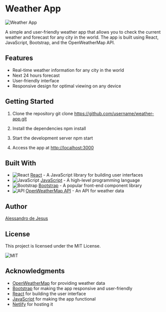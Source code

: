 # Weather App

![Weather App](https://img.icons8.com/color/96/000000/weather.png)

A simple and user-friendly weather app that allows you to check the current weather and forecast for any city in the world. The app is built using React, JavaScript, Bootstrap, and the OpenWeatherMap API.

## Features

- Real-time weather information for any city in the world
- Next 24 hours forecast
- User-friendly interface
- Responsive design for optimal viewing on any device

## Getting Started

1. Clone the repository
   git clone https://github.com/username/weather-app.git

2. Install the dependencies
   npm install

3. Start the development server
   npm start

4. Access the app at [http://localhost:3000](http://localhost:3000)

## Built With

- ![React](https://img.icons8.com/color/96/000000/react-native.png) [React](https://reactjs.org/) - A JavaScript library for building user interfaces
- ![JavaScript](https://img.icons8.com/color/96/000000/javascript.png) [JavaScript](https://www.javascript.com/) - A high-level programming language
- ![Bootstrap](https://img.icons8.com/color/96/000000/bootstrap.png) [Bootstrap](https://getbootstrap.com/) - A popular front-end component library
- ![API](https://img.icons8.com/color/96/000000/api-settings.png) [OpenWeatherMap API](https://openweathermap.org/api) - An API for weather data

## Author

[Alessandro de Jesus](https://github.com/alessandrohj)

## License

This project is licensed under the MIT License.

![MIT](https://img.icons8.com/color/96/000000/mit-license.png)

## Acknowledgments

- [OpenWeatherMap](https://openweathermap.org/) for providing weather data
- [Bootstrap](https://getbootstrap.com/) for making the app responsive and user-friendly
- [React](https://reactjs.org/) for building the user interface
- [JavaScript](https://www.javascript.com/) for making the app functional
- [Netlify](https://www.javascript.com/) for hosting it
